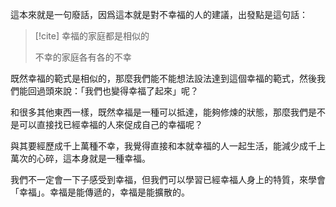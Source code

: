 這本來就是一句廢話，因爲這本就是對不幸福的人的建議，出發點是這句話：

> [!cite]
> 幸福的家庭都是相似的
>
> 不幸的家庭各有各的不幸

既然幸福的範式是相似的，那麼我們能不能想法設法達到這個幸福的範式，然後我們能回過頭來說：「我們也變得幸福了起來」呢？

和很多其他東西一樣，既然幸福是一種可以抵達，能夠修煉的狀態，那麼我們是不是可以直接找已經幸福的人來促成自己的幸福呢？

與其要經歷成千上萬種不幸，我覺得直接和本就幸福的人一起生活，能減少成千上萬次的心碎，這本身就是一種幸福。

我們不一定會一下子感受到幸福，但我們可以學習已經幸福人身上的特質，來學會「幸福」。幸福是能傳遞的，幸福是能擴散的。